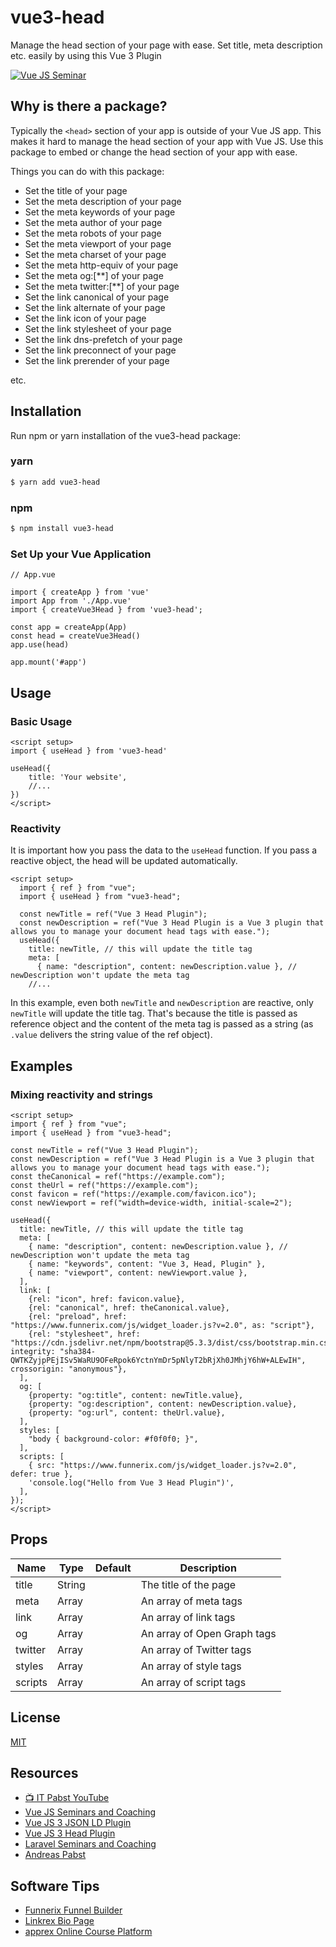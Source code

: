 # vue3-head
Manage the head section of your page with ease. Set title, meta description etc. easily by using this Vue 3 Plugin

[![Vue JS Seminar](https://www.vuejs-seminar.de/img/VuejsSeminar/logo_color.png "Vue JS Seminar")](https://www.vuejs-seminar.de/)

## Why is there a package?

Typically the `<head>` section of your app is outside of your Vue JS app.
This makes it hard to manage the head section of your app with Vue JS.
Use this package to embed or change the head section of your app with ease.

Things you can do with this package:
- Set the title of your page
- Set the meta description of your page
- Set the meta keywords of your page
- Set the meta author of your page
- Set the meta robots of your page
- Set the meta viewport of your page
- Set the meta charset of your page
- Set the meta http-equiv of your page
- Set the meta og:[**] of your page
- Set the meta twitter:[**] of your page
- Set the link canonical of your page
- Set the link alternate of your page
- Set the link icon of your page
- Set the link stylesheet of your page
- Set the link dns-prefetch of your page
- Set the link preconnect of your page
- Set the link prerender of your page

etc.

## Installation

Run npm or yarn installation of the vue3-head package:

### yarn
```bash
$ yarn add vue3-head
```

### npm
```bash
$ npm install vue3-head
```

### Set Up your Vue Application

```vue
// App.vue

import { createApp } from 'vue'
import App from './App.vue'
import { createVue3Head } from 'vue3-head';

const app = createApp(App)
const head = createVue3Head()
app.use(head)

app.mount('#app')
```


## Usage

### Basic Usage 

```vue
<script setup>
import { useHead } from 'vue3-head'

useHead({
    title: 'Your website',
    //...
})
</script>
```

### Reactivity

It is important how you pass the data to the `useHead` function. If you pass a reactive object, the head will be updated automatically.

```vue
<script setup>
  import { ref } from "vue";
  import { useHead } from "vue3-head";

  const newTitle = ref("Vue 3 Head Plugin");
  const newDescription = ref("Vue 3 Head Plugin is a Vue 3 plugin that allows you to manage your document head tags with ease.");
  useHead({
    title: newTitle, // this will update the title tag
    meta: [
      { name: "description", content: newDescription.value }, // newDescription won't update the meta tag
    //...
```

In this example, even both `newTitle` and `newDescription` are reactive, only `newTitle` will update the title tag. 
That's because the title is passed as reference object and the content of the meta tag is
passed as a string (as `.value` delivers the string value of the ref object).

## Examples

### Mixing reactivity and strings

```vue
<script setup>
import { ref } from "vue";
import { useHead } from "vue3-head";

const newTitle = ref("Vue 3 Head Plugin");
const newDescription = ref("Vue 3 Head Plugin is a Vue 3 plugin that allows you to manage your document head tags with ease.");
const theCanonical = ref("https://example.com");
const theUrl = ref("https://example.com");
const favicon = ref("https://example.com/favicon.ico");
const newViewport = ref("width=device-width, initial-scale=2");

useHead({
  title: newTitle, // this will update the title tag
  meta: [
    { name: "description", content: newDescription.value }, // newDescription won't update the meta tag
    { name: "keywords", content: "Vue 3, Head, Plugin" },
    { name: "viewport", content: newViewport.value },
  ],
  link: [
    {rel: "icon", href: favicon.value},
    {rel: "canonical", href: theCanonical.value},
    {rel: "preload", href: "https://www.funnerix.com/js/widget_loader.js?v=2.0", as: "script"},
    {rel: "stylesheet", href: "https://cdn.jsdelivr.net/npm/bootstrap@5.3.3/dist/css/bootstrap.min.css", integrity: "sha384-QWTKZyjpPEjISv5WaRU9OFeRpok6YctnYmDr5pNlyT2bRjXh0JMhjY6hW+ALEwIH", crossorigin: "anonymous"},
  ],
  og: [
    {property: "og:title", content: newTitle.value},
    {property: "og:description", content: newDescription.value},
    {property: "og:url", content: theUrl.value},
  ],
  styles: [
    "body { background-color: #f0f0f0; }",
  ],
  scripts: [
    { src: "https://www.funnerix.com/js/widget_loader.js?v=2.0", defer: true },
    'console.log("Hello from Vue 3 Head Plugin")',
  ],
});
</script>
```

## Props

| Name | Type | Default | Description |
| --- | --- | --- | --- |
| title | String | | The title of the page |
| meta | Array | | An array of meta tags |
| link | Array | | An array of link tags |
| og | Array | | An array of Open Graph tags |
| twitter | Array | | An array of Twitter tags |
| styles | Array | | An array of style tags |
| scripts | Array | | An array of script tags |

## License

[MIT](https://opensource.org/licenses/MIT)

## Resources

- [📺 IT Pabst YouTube](https://www.youtube.com/channel/UC2qIzllaHNtseSXwj18r-7w)
- [Vue JS Seminars and Coaching](https://www.vuejs-seminar.de/)
- [Vue JS 3 JSON LD Plugin](https://www.vuejs-seminar.de/packages/vue3-json-ld)
- [Vue JS 3 Head Plugin](https://www.vuejs-seminar.de/packages/vue3-head)
- [Laravel Seminars and Coaching](https://www.laravel-seminar.de/)
- [Andreas Pabst](https://www.andreaspabst.com)

## Software Tips

- [Funnerix Funnel Builder](https://www.funnerix.com/)
- [Linkrex Bio Page](https://www.linkrex.eu/)
- [apprex Online Course Platform](https://www.apprex.de/)